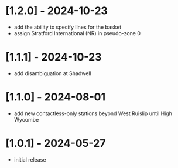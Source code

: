 # [1.2.0] - 2024-10-23
* add the ability to specify lines for the basket
* assign Stratford International (NR) in pseudo-zone 0

# [1.1.1] - 2024-10-23
* add disambiguation at Shadwell

# [1.1.0] - 2024-08-01
* add new contactless-only stations beyond West Ruislip until High Wycombe

# [1.0.1] - 2024-05-27
* initial release
